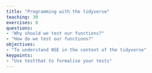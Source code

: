 ```yaml
---
title: "Programming with the tidyverse"
teaching: 30
exercises: 0
questions:
- "Why should we test our functions?"
- "How do we test our functions?"
objectives:
- "To understand NSE in the context of the tidyverse"
keypoints:
- "Use testthat to formalise your tests"
---
```



